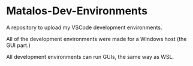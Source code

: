 # Matalos-Dev-Environments
A repository to upload my VSCode development environments.

All of the development environments were made for a Windows host (the GUI part.)

All development environments can run GUIs, the same way as WSL.
